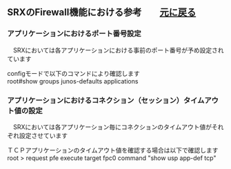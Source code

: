 ## SRXのFirewall機能における参考　　[元に戻る](./JunosSRX-Firewall-Basic.md) <br>
### アプリケーションにおけるポート番号設定
　SRXにおいては各アプリケーションにおける事前のポート番号が予め設定されています<br> 

 configモードで以下のコマンドにより確認します<br> 
root#show groups junos-defaults applications<br> 

### アプリケーションにおけるコネクション（セッション）タイムアウト値の設定
　SRXにおいては各アプリケーション毎にコネクションのタイムアウト値がそれぞれ設定させています
 
ＴＣＰアプリケーションのタイムアウト値を確認する場合は以下で確認します<br> 
root > request pfe execute target fpc0 command "show usp app-def tcp"<br> 
  

